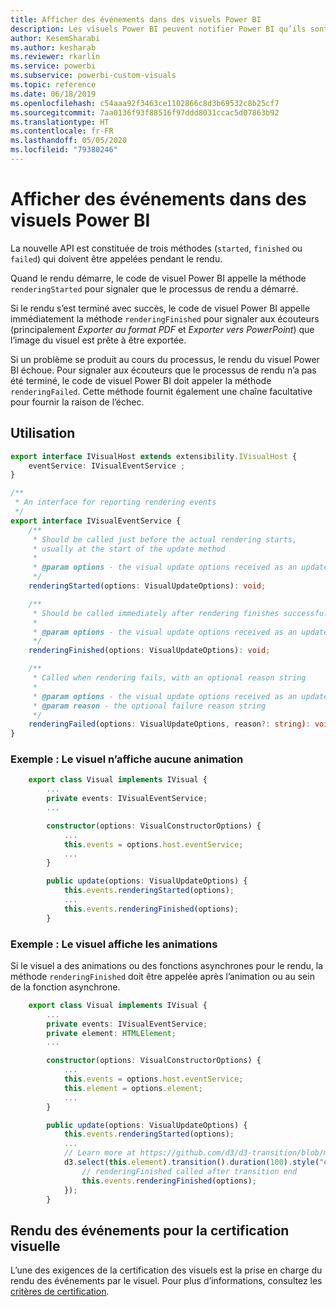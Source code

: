 ```yaml
---
title: Afficher des événements dans des visuels Power BI
description: Les visuels Power BI peuvent notifier Power BI qu’ils sont prêts à être exportés vers PowerPoint ou PDF.
author: KesemSharabi
ms.author: kesharab
ms.reviewer: rkarlin
ms.service: powerbi
ms.subservice: powerbi-custom-visuals
ms.topic: reference
ms.date: 06/18/2019
ms.openlocfilehash: c54aaa92f3463ce1102866c8d3b69532c8b25cf7
ms.sourcegitcommit: 7aa0136f93f88516f97ddd8031ccac5d07863b92
ms.translationtype: HT
ms.contentlocale: fr-FR
ms.lasthandoff: 05/05/2020
ms.locfileid: "79380246"
---
```

# <a name="render-events-in-power-bi-visuals"></a>Afficher des événements dans des visuels Power BI

La nouvelle API est constituée de trois méthodes (`started`, `finished` ou `failed`) qui doivent être appelées pendant le rendu.

Quand le rendu démarre, le code de visuel Power BI appelle la méthode `renderingStarted` pour signaler que le processus de rendu a démarré.

Si le rendu s’est terminé avec succès, le code de visuel Power BI appelle immédiatement la méthode `renderingFinished` pour signaler aux écouteurs (principalement *Exporter au format PDF* et *Exporter vers PowerPoint*) que l’image du visuel est prête à être exportée.

Si un problème se produit au cours du processus, le rendu du visuel Power BI échoue. Pour signaler aux écouteurs que le processus de rendu n’a pas été terminé, le code de visuel Power BI doit appeler la méthode `renderingFailed`. Cette méthode fournit également une chaîne facultative pour fournir la raison de l’échec.

## <a name="usage"></a>Utilisation

```typescript
export interface IVisualHost extends extensibility.IVisualHost {
    eventService: IVisualEventService ;
}

/**
 * An interface for reporting rendering events
 */
export interface IVisualEventService {
    /**
     * Should be called just before the actual rendering starts, 
     * usually at the start of the update method
     *
     * @param options - the visual update options received as an update parameter
     */
    renderingStarted(options: VisualUpdateOptions): void;

    /**
     * Should be called immediately after rendering finishes successfully
     * 
     * @param options - the visual update options received as an update parameter
     */
    renderingFinished(options: VisualUpdateOptions): void;

    /**
     * Called when rendering fails, with an optional reason string
     * 
     * @param options - the visual update options received as an update parameter
     * @param reason - the optional failure reason string
     */
    renderingFailed(options: VisualUpdateOptions, reason?: string): void;
}
```

### <a name="sample-the-visual-displays-no-animations"></a>Exemple : Le visuel n’affiche aucune animation

```typescript
    export class Visual implements IVisual {
        ...
        private events: IVisualEventService;
        ...

        constructor(options: VisualConstructorOptions) {
            ...
            this.events = options.host.eventService;
            ...
        }

        public update(options: VisualUpdateOptions) {
            this.events.renderingStarted(options);
            ...
            this.events.renderingFinished(options);
        }
```

### <a name="sample-the-visual-displays-animations"></a>Exemple : Le visuel affiche les animations

Si le visuel a des animations ou des fonctions asynchrones pour le rendu, la méthode `renderingFinished` doit être appelée après l’animation ou au sein de la fonction asynchrone.

```typescript
    export class Visual implements IVisual {
        ...
        private events: IVisualEventService;
        private element: HTMLElement;
        ...

        constructor(options: VisualConstructorOptions) {
            ...
            this.events = options.host.eventService;
            this.element = options.element;
            ...
        }

        public update(options: VisualUpdateOptions) {
            this.events.renderingStarted(options);
            ...
            // Learn more at https://github.com/d3/d3-transition/blob/master/README.md#transition_end
            d3.select(this.element).transition().duration(100).style("opacity","0").end().then(() => {
                // renderingFinished called after transition end
                this.events.renderingFinished(options);
            });
        }
```

## <a name="rendering-events-for-visual-certification"></a>Rendu des événements pour la certification visuelle

L’une des exigences de la certification des visuels est la prise en charge du rendu des événements par le visuel. Pour plus d’informations, consultez les [critères de certification](power-bi-custom-visuals-certified.md#certification-requirements).